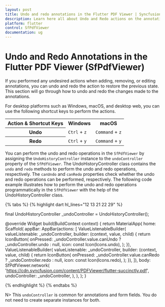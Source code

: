 ```yaml
---
layout: post
title: Undo and redo annotations in the Flutter PDF Viewer | Syncfusion
description: Learn here all about Undo and Redo actions on the annotations in Syncfusion® Flutter PDF Viewer (SfPdfViewer) widget and more.
platform: flutter
control: SfPdfViewer
documentation: ug
---
```


# Undo and Redo Annotations in the Flutter PDF Viewer (SfPdfViewer)

If you performed any undesired actions when adding, removing, or editing annotations, you can undo and redo the action to restore the previous state. This section will go through how to undo and redo the changes made to the annotations.

For desktop platforms such as Windows, macOS, and desktop web, you can use the following shortcut keys to perform the actions.

<table>
<tr>
<th>Action & Shortcut Keys</th>
<th>Windows</th>
<th>macOS</th>
</tr>
<tr>
<th>Undo</th>
<td><code>Ctrl</code> + <code>z</code></td>
<td><code>Command</code> + <code>z</code></td>
</tr>
<tr>
<th>Redo</th>
<td><code>Ctrl</code> + <code>y</code></td>
<td><code>Command</code> + <code>y</code></td>
</tr>
</table>

You can perform the undo and redo operations in the `SfPdfViewer` by assigning the `UndoHistoryController` instance to the `undoController` property of the `SfPdfViewer`. The UndoHistoryController class contains the `undo` and `redo` methods to perform the undo and redo operations, respectively. The `canUndo` and `canRedo` properties check whether the undo and redo operations can be performed, respectively. The following code example illustrates how to perform the undo and redo operations programmatically in the `SfPdfViewer` with the help of the UndoHistoryController class.

{% tabs %}
{% highlight dart hl_lines="12 13 21 22 29" %}

final UndoHistoryController _undoController = UndoHistoryController();

@override
Widget build(BuildContext context) {
  return MaterialApp(
    home: Scaffold(
      appBar: AppBar(actions: [
        ValueListenableBuilder(
            valueListenable: _undoController,
            builder: (context, value, child) {
              return IconButton(
                onPressed:
                    _undoController.value.canUndo ? _undoController.undo : null,
                icon: const Icon(Icons.undo),
              );
            }),
        ValueListenableBuilder(
            valueListenable: _undoController,
            builder: (context, value, child) {
              return IconButton(
                onPressed:
                    _undoController.value.canRedo ? _undoController.redo : null,
                icon: const Icon(Icons.redo),
              );
            }),
      ]),
      body: SfPdfViewer.network(
        'https://cdn.syncfusion.com/content/PDFViewer/flutter-succinctly.pdf',
        undoController: _undoController,
      ),
    ),
  );
}

{% endhighlight %}
{% endtabs %}

N> This `undoController` is common for annotations and form fields. You do not need to create separate instances for both.